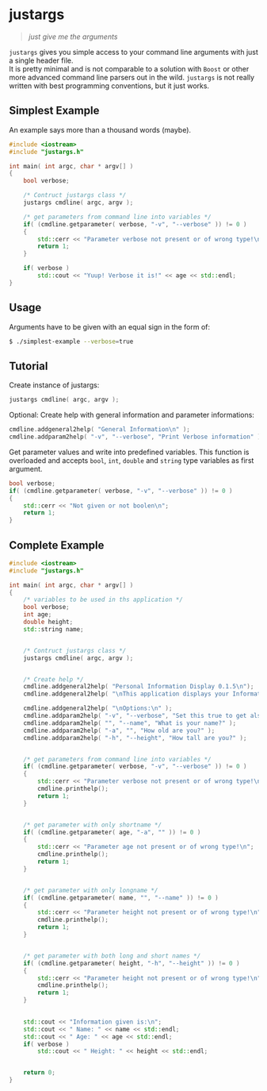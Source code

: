 # justargs  
> *just give me the arguments*


`justargs` gives you simple access to your command line arguments with just a single header file.  
It is pretty minimal and is not comparable to a solution with `Boost` or other more advanced command line parsers out in the wild. `justargs` is not really written with best programming conventions, but it just works.


## Simplest Example

An example says more than a thousand words (maybe).

```cpp
#include <iostream>
#include "justargs.h"

int main( int argc, char * argv[] )
{
    bool verbose;

    /* Contruct justargs class */
    justargs cmdline( argc, argv );

    /* get parameters from command line into variables */
    if( (cmdline.getparameter( verbose, "-v", "--verbose" )) != 0 )
    {
        std::cerr << "Parameter verbose not present or of wrong type!\n";
        return 1;
    }

    if( verbose )
        std::cout << "Yuup! Verbose it is!" << age << std::endl;
}
```

## Usage

Arguments have to be given with an equal sign in the form of:

```sh
$ ./simplest-example --verbose=true
```


## Tutorial

Create instance of justargs:

```cpp
justargs cmdline( argc, argv );
```

Optional: Create help with general information and parameter informations:

```cpp
cmdline.addgeneral2help( "General Information\n" );
cmdline.addparam2help( "-v", "--verbose", "Print Verbose information" );
```

Get parameter values and write into predefined variables. This function is overloaded and accepts `bool`, `int`, `double` and `string` type variables as first argument.

```cpp
bool verbose;
if( (cmdline.getparameter( verbose, "-v", "--verbose" )) != 0 )
{
    std::cerr << "Not given or not boolen\n";
    return 1;
}
```



## Complete Example

```cpp
#include <iostream>
#include "justargs.h"

int main( int argc, char * argv[] )
{
    /* variables to be used in ths application */
    bool verbose;
    int age;
    double height;
    std::string name;


    /* Contruct justargs class */
    justargs cmdline( argc, argv );


    /* Create help */
    cmdline.addgeneral2help( "Personal Information Display 0.1.5\n");
    cmdline.addgeneral2help( "\nThis application displays your Information from the command line arguments. All options are required!\n" );

    cmdline.addgeneral2help( "\nOptions:\n" );
    cmdline.addparam2help( "-v", "--verbose", "Set this true to get also the height displayed" );
    cmdline.addparam2help( "", "--name", "What is your name?" );
    cmdline.addparam2help( "-a", "", "How old are you?" );
    cmdline.addparam2help( "-h", "--height", "How tall are you?" );


    /* get parameters from command line into variables */
    if( (cmdline.getparameter( verbose, "-v", "--verbose" )) != 0 )
    {
        std::cerr << "Parameter verbose not present or of wrong type!\n";
        cmdline.printhelp();
        return 1;
    }


    /* get parameter with only shortname */
    if( (cmdline.getparameter( age, "-a", "" )) != 0 )
    {
        std::cerr << "Parameter age not present or of wrong type!\n";
        cmdline.printhelp();
        return 1;
    }


    /* get parameter with only longname */
    if( (cmdline.getparameter( name, "", "--name" )) != 0 )
    {
        std::cerr << "Parameter height not present or of wrong type!\n";
        cmdline.printhelp();
        return 1;
    }


    /* get parameter with both long and short names */
    if( (cmdline.getparameter( height, "-h", "--height" )) != 0 )
    {
        std::cerr << "Parameter height not present or of wrong type!\n";
        cmdline.printhelp();
        return 1;
    }

    
    std::cout << "Information given is:\n";
    std::cout << " Name: " << name << std::endl;
    std::cout << " Age: " << age << std::endl;
    if( verbose )
        std::cout << " Height: " << height << std::endl;


    return 0;
}
```